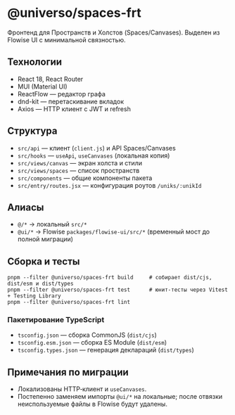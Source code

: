 # @universo/spaces-frt

Фронтенд для Пространств и Холстов (Spaces/Canvases). Выделен из Flowise UI с минимальной связностью.

## Технологии
- React 18, React Router
- MUI (Material UI)
- ReactFlow — редактор графа
- dnd-kit — перетаскивание вкладок
- Axios — HTTP клиент с JWT и refresh

## Структура
- `src/api` — клиент (`client.js`) и API Spaces/Canvases
- `src/hooks` — `useApi`, `useCanvases` (локальная копия)
- `src/views/canvas` — экран холста и стили
- `src/views/spaces` — список пространств
- `src/components` — общие компоненты пакета
- `src/entry/routes.jsx` — конфигурация роутов `/uniks/:unikId`

## Алиасы
- `@/*` → локальный `src/*`
- `@ui/*` → Flowise `packages/flowise-ui/src/*` (временный мост до полной миграции)

## Сборка и тесты
```
pnpm --filter @universo/spaces-frt build     # собирает dist/cjs, dist/esm и dist/types
pnpm --filter @universo/spaces-frt test      # юнит-тесты через Vitest + Testing Library
pnpm --filter @universo/spaces-frt lint
```

### Пакетирование TypeScript
- `tsconfig.json` — сборка CommonJS (`dist/cjs`)
- `tsconfig.esm.json` — сборка ES Module (`dist/esm`)
- `tsconfig.types.json` — генерация деклараций (`dist/types`)

## Примечания по миграции
- Локализованы HTTP‑клиент и `useCanvases`.
- Постепенно заменяем импорты `@ui/*` на локальные; после отвязки неиспользуемые файлы в Flowise будут удалены.
